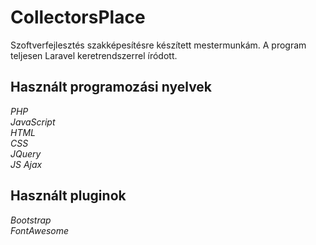 # CollectorsPlace
Szoftverfejlesztés szakképesítésre készített mestermunkám.
A program teljesen Laravel keretrendszerrel íródott.

## Használt programozási nyelvek
_PHP_<br />
_JavaScript_<br />
_HTML_<br />
_CSS_<br />
_JQuery_<br />
_JS Ajax_<br />

## Használt pluginok
_Bootstrap_<br />
_FontAwesome_
